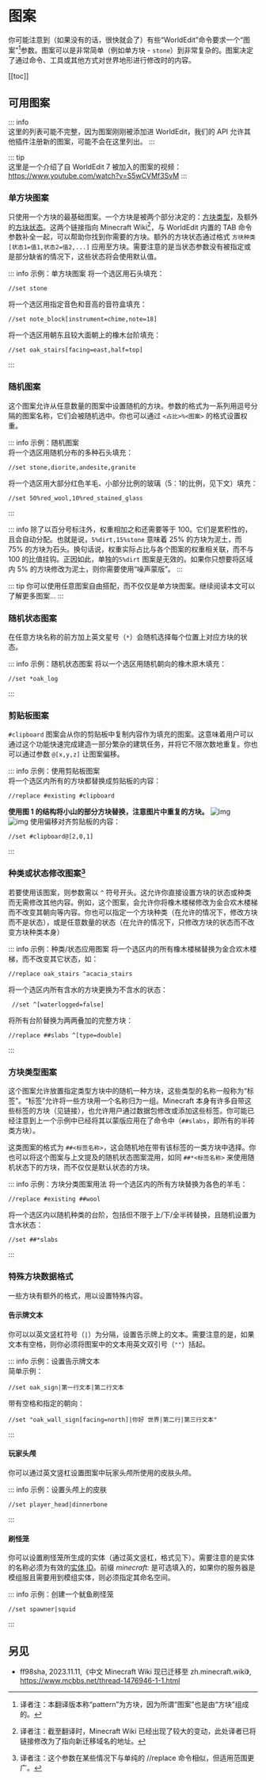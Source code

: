 # 图案

你可能注意到（如果没有的话，很快就会了）有些“WorldEdit”命令要求一个“图案”[^1]参数。图案可以是非常简单（例如单方块 - `stone`）到非常复杂的。图案决定了通过命令、工具或其他方式对世界地形进行修改时的内容。

[[toc]]

## 可用图案

::: info  
这里的列表可能不完整，因为图案刚刚被添加进 WorldEdit，我们的 API 允许其他插件注册新的图案，可能不会在这里列出。
:::

::: tip   
这里是一个介绍了自 WorldEdit 7 被加入的图案的视频：https://www.youtube.com/watch?v=S5wCVMf3SvM
:::

### 单方块图案

只使用一个方块的最基础图案。一个方块是被两个部分决定的：[方块类型](https://zh.minecraft.wiki/w/Java%E7%89%88%E6%95%B0%E6%8D%AE%E5%80%BC#ID)，及额外的[方块状态](https://zh.minecraft.wiki/w/Java%E7%89%88%E6%95%B0%E6%8D%AE%E5%80%BC#%E6%96%B9%E5%9D%97%E7%8A%B6%E6%80%81)。这两个链接指向 Minecraft Wiki[^2]，与 WorldEdit 内置的 TAB 命令参数补全一起，可以帮助你找到你需要的方块。额外的方块状态通过格式 `方块种类[状态1=值1,状态2=值2,...]` 应用至方块。需要注意的是当状态参数没有被指定或是部分缺省的情况下，这些状态将会使用默认值。

::: info 示例：单方块图案
将一个选区用石头填充：
```
//set stone
```
将一个选区用指定音色和音高的音符盒填充：
```
//set note_block[instrument=chime,note=18]
```
将一个选区用朝东且较大面朝上的橡木台阶填充：
```
//set oak_stairs[facing=east,half=top]
```
:::

### 随机图案

这个图案允许从任意数量的图案中设置随机的方块。参数的格式为一系列用逗号分隔的图案名称，它们会被随机选中。你也可以通过 `<占比>%<图案>` 的格式设置权重。

::: info 示例：随机图案   
将一个选区用随机分布的多种石头填充：
```
//set stone,diorite,andesite,granite
```
将一个选区用大部分红色羊毛、小部分比例的玻璃（5：1的比例，见下文）填充：
```
//set 50%red_wool,10%red_stained_glass
```
:::

::: info
除了以百分号标注外，权重相加之和还需要等于 100。它们是累积性的，且会自动分配。也就是说，`5%dirt,15%stone` 意味着 25% 的方块为泥土，而 75% 的方块为石头。换句话说，权重实际占比与各个图案的权重相关联，而不与 100 的比值挂钩。正因如此，单独的`5%dirt` 图案是无效的。如果你只想要将区域内 5% 的方块修改为泥土，则你需要使用“噪声蒙版”。
:::

::: tip
你可以使用任意图案自由搭配，而不仅仅是单方块图案。继续阅读本文可以了解更多图案...
:::

### 随机状态图案

在任意方块名称的前方加上英文星号（`*`）会随机选择每个位置上对应方块的状态。

::: info 示例：随机状态图案
将以一个选区用随机朝向的橡木原木填充：

```
//set *oak_log
```
:::

### 剪贴板图案

`#clipboard` 图案会从你的剪贴板中复制内容作为填充的图案。这意味着用户可以通过这个功能快速完成建造一部分繁杂的建筑任务，并将它不限次数地重复。你也可以通过参数 `@[x,y,z]` 让图案偏移。

::: info 示例：使用剪贴板图案  
将一个选区内所有的方块都替换成剪贴板的内容：
```
//replace #existing #clipboard
```
**使用图 1 的结构将小山的部分方块替换，注意图片中重复的方块。**
![img](https://worldedit.enginehub.org/en/latest/_images/clipboard.png)     
![img](https://worldedit.enginehub.org/en/latest/_images/clipboard_replace.png)
使用偏移对齐剪贴板的内容：
```
//set #clipboard@[2,0,1]
```
:::

### 种类或状态修改图案[^3]

若要使用该图案，则参数需以 `^` 符号开头。这允许你直接设置方块的状态或种类而无需修改其他内容。例如，这个图案，会允许你将橡木楼梯修改为金合欢木楼梯而不改变其朝向等内容。你也可以指定一个方块种类（在允许的情况下，修改方块而不是状态），或是任意数量的状态（在允许的情况下，只修改方块的状态而不改变方块种类本身）

::: info 示例：种类/状态应用图案 
将一个选区内的所有橡木楼梯替换为金合欢木楼梯，而不改变其它状态，如：
```
//replace oak_stairs ^acacia_stairs
```
将一个选区内所有含水的方块更换为不含水的状态：
```
 //set ^[waterlogged=false]
```


将所有台阶替换为两两叠加的完整方块：

```
//replace ##slabs ^[type=double]
```
:::

### 方块类型图案

这个图案允许放置指定类型方块中的随机一种方块，这些类型的名称一般称为“标签”。“标签”允许将一些方块用一个名称归为一组。Minecraft 本身有许多自带这些标签的方块（见链接），也允许用户通过数据包修改或添加这些标签。你可能已经注意到上一个示例中已经将其以蒙版应用在了命令中（`##slabs`，即所有的半砖类方块）。

这类图案的格式为 `##<标签名称>`，这会随机地在带有该标签的一类方块中选择。你也可以将这个图案与上文提及的随机状态图案混用，如同 `##*<标签名称>` 来使用随机状态下的方块，而不仅仅是默认状态的方块。

::: info 示例：方块分类图案用法
将一个选区内的所有方块替换为各色的羊毛：
```
//replace #existing ##wool
```
将一个选区内以随机种类的台阶，包括但不限于上/下/全半砖替换，且随机设置为含水状态：
```
//set ##*slabs
```
:::

### 特殊方块数据格式

一些方块有额外的格式，用以设置特殊内容。

#### 告示牌文本

你可以以英文竖杠符号（`|`）为分隔，设置告示牌上的文本。需要注意的是，如果文本有空格，则你必须将图案中的文本用英文双引号（`""`）括起。

::: info 示例：设置告示牌文本   
简单示例：
```
//set oak_sign|第一行文本|第二行文本
```
带有空格和指定的朝向：
```
//set "oak_wall_sign[facing=north]|你好 世界|第二行|第三行文本"
```
:::

#### 玩家头颅

你可以通过英文竖杠设置图案中玩家头颅所使用的皮肤头颅。

::: info 示例：设置头颅上的皮肤
```
//set player_head|dinnerbone
```
:::

#### 刷怪笼

你可以设置刷怪笼所生成的实体（通过英文竖杠，格式见下）。需要注意的是实体的名称必须为有效的[实体 ID](https://zh.minecraft.wiki/w/Java%E7%89%88%E6%95%B0%E6%8D%AE%E5%80%BC#%E5%AE%9E%E4%BD%93)。前缀 *minecraft:* 是可选填入的，如果你的服务器是模组服且需要用到模组实体，则必须指定其命名空间。

::: info 示例：创建一个鱿鱼刷怪笼
```
//set spawner|squid
```
:::

## 另见
* ff98sha, 2023.11.11,《中文 Minecraft Wiki 现已迁移至 zh.minecraft.wiki》, https://www.mcbbs.net/thread-1476946-1-1.html

[^1]: 译者注：本翻译版本称“pattern”为方块，因为所谓“图案”也是由“方块”组成的。

[^2]: 译者注：截至翻译时，Minecraft Wiki 已经出现了较大的变动，此处译者已将链接修改为了指向新迁移域名的地址。

[^3]: 译者注：这个参数在某些情况下与单纯的 //replace 命令相似，但适用范围更广。
